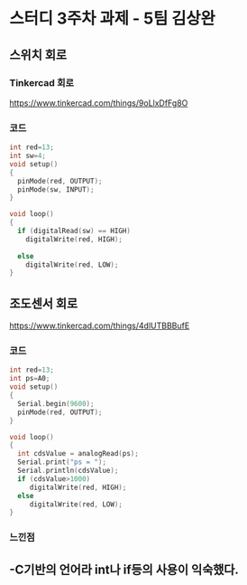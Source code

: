 # 스터디 3주차 과제 - 5팀 김상완
## 스위치 회로
### Tinkercad 회로
https://www.tinkercad.com/things/9oLlxDfFg8O
### 코드
```c
int red=13;
int sw=4;
void setup()
{
  pinMode(red, OUTPUT);
  pinMode(sw, INPUT);
}

void loop()
{
  if (digitalRead(sw) == HIGH)
    digitalWrite(red, HIGH);
  
  else 
    digitalWrite(red, LOW); 
}
```
## 조도센서 회로
https://www.tinkercad.com/things/4dlUTBBBufE
### 코드
```c
int red=13;
int ps=A0;
void setup()
{
  Serial.begin(9600);
  pinMode(red, OUTPUT);
}

void loop()
{
  int cdsValue = analogRead(ps);
  Serial.print("ps = ");
  Serial.println(cdsValue);
  if (cdsValue>1000)
     digitalWrite(red, HIGH);
  else
     digitalWrite(red, LOW);
}
```
### 느낀점
-C기반의 언어라 int나 if등의 사용이 익숙했다.
-
